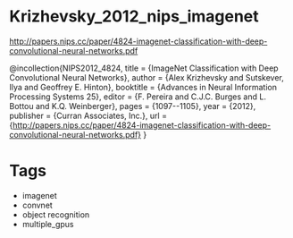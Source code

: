 # Krizhevsky_2012_nips_imagenet

http://papers.nips.cc/paper/4824-imagenet-classification-with-deep-convolutional-neural-networks.pdf

@incollection{NIPS2012_4824,
title = {ImageNet Classification with Deep Convolutional Neural Networks},
author = {Alex Krizhevsky and Sutskever, Ilya and Geoffrey E. Hinton},
booktitle = {Advances in Neural Information Processing Systems 25},
editor = {F. Pereira and C.J.C. Burges and L. Bottou and K.Q. Weinberger},
pages = {1097--1105},
year = {2012},
publisher = {Curran Associates, Inc.},
url = {http://papers.nips.cc/paper/4824-imagenet-classification-with-deep-convolutional-neural-networks.pdf}
}

# Tags
+ imagenet
+ convnet
+ object recognition
+ multiple_gpus
